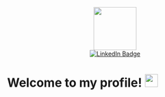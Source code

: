 <div id="header" align="center">
<img src="https://media.giphy.com/media/4xG3FzauZFmUNMcTLy/giphy.gif" width="100"/>
</div>

<div id="badges" align="center">
<a href="https://www.linkedin.com/in/nicolegarrow/">
  <img src="https://img.shields.io/badge/LinkedIn-blue?style=for-the-badge&logo=linkedin&logoColor=white" alt="LinkedIn Badge"/>
  </a>
</div>
<div id="profileViews" align="center">
<img src="https://komarev.com/ghpvc/?username=Garrowni&style=flat-square&color=blue" alt=""/>
</div>

<h1>
  Welcome to my profile!
  <img src="https://media.giphy.com/media/hvRJCLFzcasrR4ia7z/giphy.gif" width="30px"/>
</h1>

<!--
**Garrowni/Garrowni** is a ✨ _special_ ✨ repository because its `README.md` (this file) appears on your GitHub profile.

Here are some ideas to get you started:

- 🔭 I’m currently working on ...
- 🌱 I’m currently learning ...
- 👯 I’m looking to collaborate on ...
- 🤔 I’m looking for help with ...
- 💬 Ask me about ...
- 📫 How to reach me: ...
- 😄 Pronouns: ...
- ⚡ Fun fact: ...
-->
